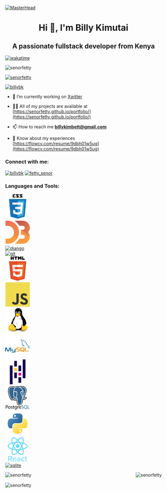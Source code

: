   [![MasterHead](https://camo.githubusercontent.com/19db51af5f90f1b152bc0b9078f5fe97053955be5074f03f17019c70345bdcdb/68747470733a2f2f6d69726f2e6d656469756d2e636f6d2f6d61782f313336302f302a37513379765349765f7430696f4a2d5a2e676966)](https://rishavchanda.io) 

<h1 align="center">Hi 👋, I'm Billy Kimutai</h1>
                                            
<h2 align="center">A passionate fullstack developer from Kenya</h2>


[![wakatime](https://wakatime.com/badge/user/2cd6519a-9dec-405d-96a7-ac4ad4bdec30.svg)](https://wakatime.com/@2cd6519a-9dec-405d-96a7-ac4ad4bdec30)

<p align="left"> <img src="https://komarev.com/ghpvc/?username=senorfetty&label=Profile%20views&color=0e75b6&style=flat" alt="senorfetty" /> </p>

<p align="left"> <a href="https://github.com/ryo-ma/github-profile-trophy"><img src="https://github-profile-trophy.vercel.app/?username=senorfetty" alt="senorfetty" /></a> </p>

<p align="left"> <a href="https://twitter.com/billybk" target="blank"><img src="https://img.shields.io/twitter/follow/billybiik?logo=twitter&style=for-the-badge" alt="billybk" /></a> </p>

- 🔭 I’m currently working on [Xwitter](https://github.com/senorfetty/Xwitter)

- 👨‍💻 All of my projects are available at [https://senorfetty.github.io/portfolio/](https://senorfetty.github.io/portfolio/)

- 📫 How to reach me **billykimbett@gmail.com**

- 📄 Know about my experiences [https://flowcv.com/resume/9dbh01w5ug](https://flowcv.com/resume/9dbh01w5ug)

<h3 align="left">Connect with me:</h3>
<p align="left">
<a href="https://twitter.com/billybiik" target="blank"><img align="center" src="https://raw.githubusercontent.com/rahuldkjain/github-profile-readme-generator/master/src/images/icons/Social/twitter.svg" alt="billybk" height="30" width="40" /></a>
<a href="https://instagram.com/fetty_senor" target="blank"><img align="center" src="https://raw.githubusercontent.com/rahuldkjain/github-profile-readme-generator/master/src/images/icons/Social/instagram.svg" alt="fetty_senor" height="30" width="40" /></a>
</p>

<h3 align="left">Languages and Tools:</h3>
<div class='c' style='display:grid;'>
    <a href="https://www.w3schools.com/css/" target="_blank" rel="noreferrer"> <img src="https://raw.githubusercontent.com/devicons/devicon/master/icons/css3/css3-original-wordmark.svg" alt="css3" width="80" height="80"/> </a> <a href="https://d3js.org/" target="_blank" rel="noreferrer"> <img src="https://raw.githubusercontent.com/devicons/devicon/master/icons/d3js/d3js-original.svg" alt="d3js" width="80" height="80"/> </a> <a href="https://www.djangoproject.com/" target="_blank" rel="noreferrer"> <img src="https://cdn.worldvectorlogo.com/logos/django.svg" alt="django" width="80" height="80"/> </a>  <a href="https://git-scm.com/" target="_blank" rel="noreferrer"> <img src="https://www.vectorlogo.zone/logos/git-scm/git-scm-icon.svg" alt="git" width="80" height="80"/> </a> <a href="https://www.w3.org/html/" target="_blank" rel="noreferrer"> <img src="https://raw.githubusercontent.com/devicons/devicon/master/icons/html5/html5-original-wordmark.svg" alt="html5" width="80" height="80"/> </a> <a href="https://developer.mozilla.org/en-US/docs/Web/JavaScript" target="_blank" rel="noreferrer"> <img src="https://raw.githubusercontent.com/devicons/devicon/master/icons/javascript/javascript-original.svg" alt="javascript" width="80" height="80"/> </a> <a href="https://www.linux.org/" target="_blank" rel="noreferrer"> <img src="https://raw.githubusercontent.com/devicons/devicon/master/icons/linux/linux-original.svg" alt="linux" width="80" height="80"/> </a> <a href="https://www.mysql.com/" target="_blank" rel="noreferrer"> <img src="https://raw.githubusercontent.com/devicons/devicon/master/icons/mysql/mysql-original-wordmark.svg" alt="mysql" width="80" height="80"/> </a> <a href="https://pandas.pydata.org/" target="_blank" rel="noreferrer"> <img src="https://raw.githubusercontent.com/devicons/devicon/2ae2a900d2f041da66e950e4d48052658d850630/icons/pandas/pandas-original.svg" alt="pandas" width="80" height="80"/> </a>
    <a href="https://www.postgresql.org" target="_blank" rel="noreferrer"> <img src="https://raw.githubusercontent.com/devicons/devicon/master/icons/postgresql/postgresql-original-wordmark.svg" alt="postgresql" width="80" height="80"/> </a> <a href="https://www.python.org" target="_blank" rel="noreferrer"> <img src="https://raw.githubusercontent.com/devicons/devicon/master/icons/python/python-original.svg" alt="python" width="80" height="80"/> </a> <a href="https://reactjs.org/" target="_blank" rel="noreferrer"> <img src="https://raw.githubusercontent.com/devicons/devicon/master/icons/react/react-original-wordmark.svg" alt="react" width="80" height="80"/> </a> <a href="https://www.sqlite.org/" target="_blank" rel="noreferrer"> <img src="https://www.vectorlogo.zone/logos/sqlite/sqlite-icon.svg" alt="sqlite" width="80" height="80"/> </a></div>

<p><img align="left" src="https://github-readme-stats.vercel.app/api/top-langs?username=senorfetty&show_icons=true&locale=en&layout=compact" alt="senorfetty" /></p>

<p>&nbsp;<img align="right" src="https://github-readme-stats.vercel.app/api?username=senorfetty&show_icons=true&locale=en" alt="senorfetty" /></p>

<p><img align="center" src="https://github-readme-streak-stats.herokuapp.com/?user=senorfetty&" alt="senorfetty" /></p>

